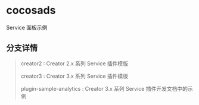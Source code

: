 # cocosads
Service 面板示例

## 分支详情

> 
>  creator2 : Creator 2.x 系列 Service 插件模版
> 
>  creator3 : Creator 3.x 系列 Service 插件模版
> 
>  plugin-sample-analytics : Creator 3.x 系列 Service 插件开发文档中的示例
> 

